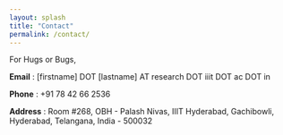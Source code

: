 ```yaml
---
layout: splash
title: "Contact"
permalink: /contact/
---
```


For Hugs or Bugs,

**Email** : [firstname] DOT [lastname] AT research DOT iiit DOT ac DOT in

**Phone** : +91 78 42 66 2536

**Address** : Room #268, OBH - Palash Nivas, IIIT Hyderabad, Gachibowli, Hyderabad, Telangana, India - 500032
